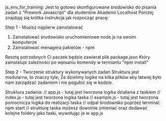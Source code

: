 js_env_for_training:
Jest to gotowo skonfigurowane środowisko do pisania zadań z "Prework Javascript" dla studentów Akademii Localhost
Poniżej znajduję się krótka instrukcja jak rozpocząć pracę:

Step 1 - Musisz najpierw zainstalować 
1. Zainstalować środowisko uruchomieniowe node.js na swoim komputerze
2. Zainstalować menagera pakietów - npm 

Resztę potrzebnych Ci paczek będzie zawierał plik package.json
Który zainstaluje zależności po wpisaniu komendy w termianlu "npm install"


Step 2 - Tworzenie struktury wykonywanych zadań
Struktura jest modularna, to znaczy tyle, 
Że dzielimy logike na kilka plików aby łatwiej było nam zarządzać zadaniem i nie pogubić się w kodzie.

Struktura zadania:
// app.js - tutaj jest tworzona logika działania z taskiem
// index.js - tutaj jest tworzona logika taska
// example.js - tutaj jest tworzona pomocnicza logika do realizacji taska
// odpal środowisko poprzez terminal:
npm start
// strukturę taska możesz dowolnie zmieniać oraz dodawać kolejne foldery jako taski, wywołując je w app.js
